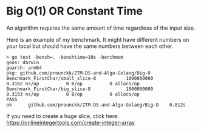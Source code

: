 # Big O(1) OR Constant Time

An algorithm requires the same amount of time regardless of the input size.


Here is an example of my benchmark. It might have different numbers on your local but should have the same numbers between each other. 
```
> go test -bench=. -benchtime=10s -benchmem
goos: darwin
goarch: arm64
pkg: github.com/prounckk/ZTM-DS-and-Algo-Golang/Big-O
Benchmark_FirstChar/small_slice-8         	1000000000	         0.3162 ns/op	       0 B/op	       0 allocs/op
Benchmark_FirstChar/big_slice-8           	1000000000	         0.3153 ns/op	       0 B/op	       0 allocs/op
PASS
ok  	github.com/prounckk/ZTM-DS-and-Algo-Golang/Big-O	0.812s
```


If you need to create a huge slice, click here: https://onlineintegertools.com/create-integer-array
